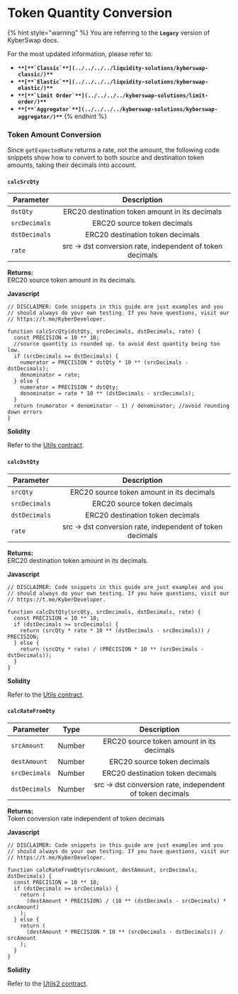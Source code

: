 # Token Quantity Conversion

{% hint style="warning" %}
You are referring to the **`Legacy`** version of KyberSwap docs.

For the most updated information, please refer to:

* **``**[**`Classic`**](../../../../liquidity-solutions/kyberswap-classic/)**``**
* **``**[**`Elastic`**](../../../../liquidity-solutions/kyberswap-elastic/)**``**
* **``**[**`Limit Order`**](../../../../kyberswap-solutions/limit-order/)**``**
* **``**[**`Aggregator`**](../../../../kyberswap-solutions/kyberswap-aggregator/)**``**
{% endhint %}

### Token Amount Conversion[​](https://docs.kyberswap.com/Legacy/api-abi/code-snippets/api\_abi-tokenquantityconversion#token-amount-conversion) <a href="#token-amount-conversion" id="token-amount-conversion"></a>

Since `getExpectedRate` returns a rate, not the amount, the following code snippets show how to convert to both source and destination token amounts, taking their decimals into account.

#### `calcSrcQty`[​](https://docs.kyberswap.com/Legacy/api-abi/code-snippets/api\_abi-tokenquantityconversion#calcsrcqty) <a href="#calcsrcqty" id="calcsrcqty"></a>

| Parameter     |                        Description                        |
| ------------- | :-------------------------------------------------------: |
| `dstQty`      |       ERC20 destination token amount in its decimals      |
| `srcDecimals` |                ERC20 source token decimals                |
| `dstDecimals` |              ERC20 destination token decimals             |
| `rate`        | src -> dst conversion rate, independent of token decimals |

**Returns:**\
ERC20 source token amount in its decimals.

**Javascript**[**​**](https://docs.kyberswap.com/Legacy/api-abi/code-snippets/api\_abi-tokenquantityconversion#javascript)

```
// DISCLAIMER: Code snippets in this guide are just examples and you
// should always do your own testing. If you have questions, visit our
// https://t.me/KyberDeveloper.

function calcSrcQty(dstQty, srcDecimals, dstDecimals, rate) {
  const PRECISION = 10 ** 18;
  //source quantity is rounded up. to avoid dest quantity being too low.
  if (srcDecimals >= dstDecimals) {
    numerator = PRECISION * dstQty * 10 ** (srcDecimals - dstDecimals);
    denominator = rate;
  } else {
    numerator = PRECISION * dstQty;
    denominator = rate * 10 ** (dstDecimals - srcDecimals);
  }
  return (numerator + denominator - 1) / denominator; //avoid rounding down errors
}
```

**Solidity**[**​**](https://docs.kyberswap.com/Legacy/api-abi/code-snippets/api\_abi-tokenquantityconversion#solidity)

Refer to the [Utils contract](https://github.com/KyberNetwork/smart-contracts/blob/master/contracts/Utils.sol#L47-L64).

#### `calcDstQty`[​](https://docs.kyberswap.com/Legacy/api-abi/code-snippets/api\_abi-tokenquantityconversion#calcdstqty) <a href="#calcdstqty" id="calcdstqty"></a>

| Parameter     |                        Description                        |
| ------------- | :-------------------------------------------------------: |
| `srcQty`      |         ERC20 source token amount in its decimals         |
| `srcDecimals` |                ERC20 source token decimals                |
| `dstDecimals` |              ERC20 destination token decimals             |
| `rate`        | src -> dst conversion rate, independent of token decimals |

**Returns:**\
ERC20 destination token amount in its decimals.

**Javascript**[**​**](https://docs.kyberswap.com/Legacy/api-abi/code-snippets/api\_abi-tokenquantityconversion#javascript-1)

```
// DISCLAIMER: Code snippets in this guide are just examples and you
// should always do your own testing. If you have questions, visit our
// https://t.me/KyberDeveloper.

function calcDstQty(srcQty, srcDecimals, dstDecimals, rate) {
  const PRECISION = 10 ** 18;
  if (dstDecimals >= srcDecimals) {
    return (srcQty * rate * 10 ** (dstDecimals - srcDecimals)) / PRECISION;
  } else {
    return (srcQty * rate) / (PRECISION * 10 ** (srcDecimals - dstDecimals));
  }
}
```

**Solidity**[**​**](https://docs.kyberswap.com/Legacy/api-abi/code-snippets/api\_abi-tokenquantityconversion#solidity-1)

Refer to the [Utils contract](https://github.com/KyberNetwork/smart-contracts/blob/master/contracts/Utils.sol#L34-L45).

#### `calcRateFromQty`[​](https://docs.kyberswap.com/Legacy/api-abi/code-snippets/api\_abi-tokenquantityconversion#calcratefromqty) <a href="#calcratefromqty" id="calcratefromqty"></a>

| Parameter     |  Type  |                        Description                        |
| ------------- | :----: | :-------------------------------------------------------: |
| `srcAmount`   | Number |         ERC20 source token amount in its decimals         |
| `destAmount`  | Number |                ERC20 source token decimals                |
| `srcDecimals` | Number |              ERC20 destination token decimals             |
| `dstDecimals` | Number | src -> dst conversion rate, independent of token decimals |

**Returns:**\
Token conversion rate independent of token decimals

**Javascript**[**​**](https://docs.kyberswap.com/Legacy/api-abi/code-snippets/api\_abi-tokenquantityconversion#javascript-2)

```
// DISCLAIMER: Code snippets in this guide are just examples and you
// should always do your own testing. If you have questions, visit our
// https://t.me/KyberDeveloper.

function calcRateFromQty(srcAmount, destAmount, srcDecimals, dstDecimals) {
  const PRECISION = 10 ** 18;
  if (dstDecimals >= srcDecimals) {
    return (
      (destAmount * PRECISION) / (10 ** (dstDecimals - srcDecimals) * srcAmount)
    );
  } else {
    return (
      (destAmount * PRECISION * 10 ** (srcDecimals - dstDecimals)) / srcAmount
    );
  }
}
```

**Solidity**[**​**](https://docs.kyberswap.com/Legacy/api-abi/code-snippets/api\_abi-tokenquantityconversion#solidity-2)

Refer to the [Utils2 contract](https://github.com/KyberNetwork/smart-contracts/blob/master/contracts/Utils2.sol#L36-L49).
